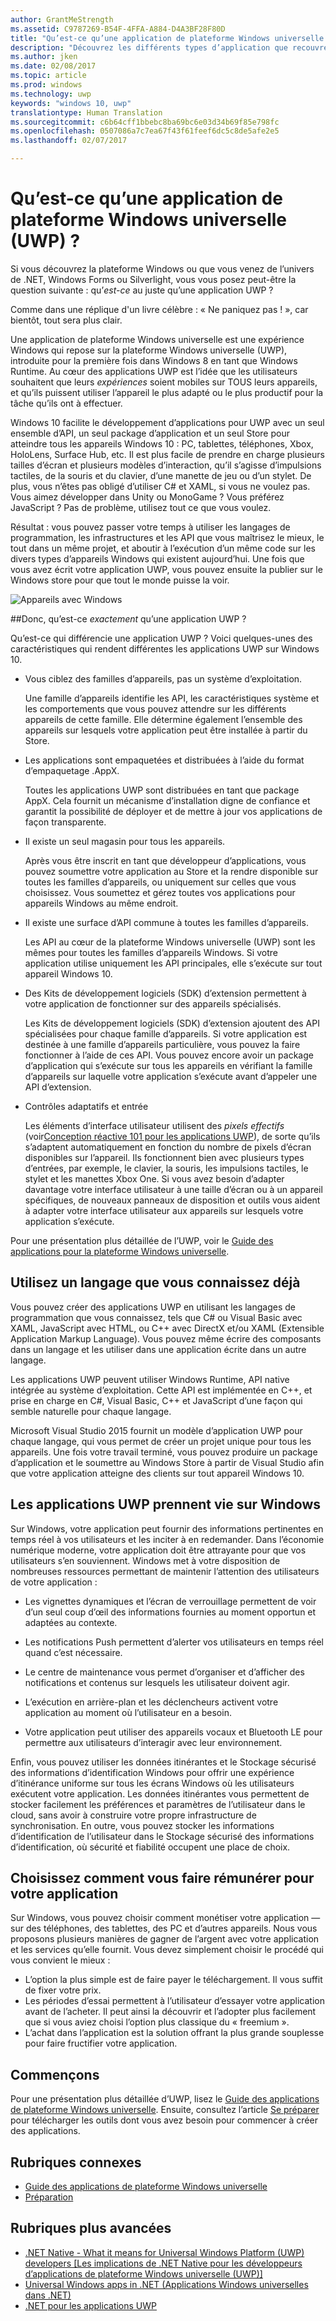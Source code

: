 ```yaml
---
author: GrantMeStrength
ms.assetid: C9787269-B54F-4FFA-A884-D4A3BF28F80D
title: "Qu’est-ce qu’une application de plateforme Windows universelle (UWP) ?"
description: "Découvrez les différents types d’application que recouvre l’appellation « applications Windows universelles » : applications du Windows Store, applications du Windows Phone Store et applications Windows Runtime."
ms.author: jken
ms.date: 02/08/2017
ms.topic: article
ms.prod: windows
ms.technology: uwp
keywords: "windows 10, uwp"
translationtype: Human Translation
ms.sourcegitcommit: c6b64cff1bbebc8ba69bc6e03d34b69f85e798fc
ms.openlocfilehash: 0507086a7c7ea67f43f61feef6dc5c8de5afe2e5
ms.lasthandoff: 02/07/2017

---
```


# <a name="whats-a-universal-windows-platform-uwp-app"></a>Qu’est-ce qu’une application de plateforme Windows universelle (UWP) ?

Si vous découvrez la plateforme Windows ou que vous venez de l’univers de .NET, Windows Forms ou Silverlight, vous vous posez peut-être la question suivante : qu’*est-ce* au juste qu’une application UWP ? 

Comme dans une réplique d'un livre célèbre : « Ne paniquez pas ! », car bientôt, tout sera plus clair. 

Une application de plateforme Windows universelle est une expérience Windows qui repose sur la plateforme Windows universelle (UWP), introduite pour la première fois dans Windows 8 en tant que Windows Runtime. Au cœur des applications UWP est l’idée que les utilisateurs souhaitent que leurs *expériences* soient mobiles sur TOUS leurs appareils, et qu’ils puissent utiliser l’appareil le plus adapté ou le plus productif pour la tâche qu’ils ont à effectuer.

Windows 10 facilite le développement d’applications pour UWP avec un seul ensemble d’API, un seul package d’application et un seul Store pour atteindre tous les appareils Windows 10 : PC, tablettes, téléphones, Xbox, HoloLens, Surface Hub, etc. Il est plus facile de prendre en charge plusieurs tailles d’écran et plusieurs modèles d’interaction, qu’il s’agisse d’impulsions tactiles, de la souris et du clavier, d’une manette de jeu ou d’un stylet. De plus, vous n’êtes pas obligé d’utiliser C# et XAML, si vous ne voulez pas. Vous aimez développer dans Unity ou MonoGame ? Vous préférez JavaScript ? Pas de problème, utilisez tout ce que vous voulez.

Résultat : vous pouvez passer votre temps à utiliser les langages de programmation, les infrastructures et les API que vous maîtrisez le mieux, le tout dans un même projet, et aboutir à l’exécution d’un même code sur les divers types d’appareils Windows qui existent aujourd’hui. Une fois que vous avez écrit votre application UWP, vous pouvez ensuite la publier sur le Windows store pour que tout le monde puisse la voir.

![Appareils avec Windows](images/1894834-hig-device-primer-01-500.png)

##<a name="so-what-exactly-is-a-uwp-app"></a>Donc, qu’est-ce *exactement* qu’une application UWP ?


Qu’est-ce qui différencie une application UWP ? Voici quelques-unes des caractéristiques qui rendent différentes les applications UWP sur Windows 10.

-   Vous ciblez des familles d’appareils, pas un système d’exploitation.

    Une famille d’appareils identifie les API, les caractéristiques système et les comportements que vous pouvez attendre sur les différents appareils de cette famille. Elle détermine également l’ensemble des appareils sur lesquels votre application peut être installée à partir du Store.

-   Les applications sont empaquetées et distribuées à l’aide du format d’empaquetage .AppX.

    Toutes les applications UWP sont distribuées en tant que package AppX. Cela fournit un mécanisme d’installation digne de confiance et garantit la possibilité de déployer et de mettre à jour vos applications de façon transparente.

-   Il existe un seul magasin pour tous les appareils.

    Après vous être inscrit en tant que développeur d’applications, vous pouvez soumettre votre application au Store et la rendre disponible sur toutes les familles d’appareils, ou uniquement sur celles que vous choisissez. Vous soumettez et gérez toutes vos applications pour appareils Windows au même endroit.

-   Il existe une surface d’API commune à toutes les familles d’appareils.

    Les API au cœur de la plateforme Windows universelle (UWP) sont les mêmes pour toutes les familles d’appareils Windows. Si votre application utilise uniquement les API principales, elle s’exécute sur tout appareil Windows 10.

-   Des Kits de développement logiciels (SDK) d’extension permettent à votre application de fonctionner sur des appareils spécialisés.

    Les Kits de développement logiciels (SDK) d’extension ajoutent des API spécialisées pour chaque famille d’appareils. Si votre application est destinée à une famille d’appareils particulière, vous pouvez la faire fonctionner à l’aide de ces API. Vous pouvez encore avoir un package d’application qui s’exécute sur tous les appareils en vérifiant la famille d’appareils sur laquelle votre application s’exécute avant d’appeler une API d’extension.

-   Contrôles adaptatifs et entrée

    Les éléments d’interface utilisateur utilisent des *pixels effectifs* (voir[Conception réactive 101 pour les applications UWP](https://msdn.microsoft.com/library/windows/apps/Dn958435)), de sorte qu’ils s’adaptent automatiquement en fonction du nombre de pixels d’écran disponibles sur l’appareil. Ils fonctionnent bien avec plusieurs types d’entrées, par exemple, le clavier, la souris, les impulsions tactiles, le stylet et les manettes Xbox One. Si vous avez besoin d’adapter davantage votre interface utilisateur à une taille d’écran ou à un appareil spécifiques, de nouveaux panneaux de disposition et outils vous aident à adapter votre interface utilisateur aux appareils sur lesquels votre application s’exécute.

Pour une présentation plus détaillée de l’UWP, voir le [Guide des applications pour la plateforme Windows universelle](universal-application-platform-guide.md).

## <a name="use-a-language-you-already-know"></a>Utilisez un langage que vous connaissez déjà


Vous pouvez créer des applications UWP en utilisant les langages de programmation que vous connaissez, tels que C# ou Visual Basic avec XAML, JavaScript avec HTML, ou C++ avec DirectX et/ou XAML (Extensible Application Markup Language). Vous pouvez même écrire des composants dans un langage et les utiliser dans une application écrite dans un autre langage.

Les applications UWP peuvent utiliser Windows Runtime, API native intégrée au système d’exploitation. Cette API est implémentée en C++, et prise en charge en C#, Visual Basic, C++ et JavaScript d’une façon qui semble naturelle pour chaque langage.

Microsoft Visual Studio 2015 fournit un modèle d’application UWP pour chaque langage, qui vous permet de créer un projet unique pour tous les appareils. Une fois votre travail terminé, vous pouvez produire un package d’application et le soumettre au Windows Store à partir de Visual Studio afin que votre application atteigne des clients sur tout appareil Windows 10.

## <a name="uwp-apps-come-to-life-on-windows"></a>Les applications UWP prennent vie sur Windows


Sur Windows, votre application peut fournir des informations pertinentes en temps réel à vos utilisateurs et les inciter à en redemander. Dans l’économie numérique moderne, votre application doit être attrayante pour que vos utilisateurs s’en souviennent. Windows met à votre disposition de nombreuses ressources permettant de maintenir l’attention des utilisateurs de votre application :

-   Les vignettes dynamiques et l’écran de verrouillage permettent de voir d’un seul coup d’œil des informations fournies au moment opportun et adaptées au contexte.
-   Les notifications Push permettent d’alerter vos utilisateurs en temps réel quand c’est nécessaire.

-   Le centre de maintenance vous permet d’organiser et d’afficher des notifications et contenus sur lesquels les utilisateur doivent agir.

-   L’exécution en arrière-plan et les déclencheurs activent votre application au moment où l’utilisateur en a besoin.

-   Votre application peut utiliser des appareils vocaux et Bluetooth LE pour permettre aux utilisateurs d’interagir avec leur environnement.

Enfin, vous pouvez utiliser les données itinérantes et le Stockage sécurisé des informations d’identification Windows pour offrir une expérience d’itinérance uniforme sur tous les écrans Windows où les utilisateurs exécutent votre application. Les données itinérantes vous permettent de stocker facilement les préférences et paramètres de l’utilisateur dans le cloud, sans avoir à construire votre propre infrastructure de synchronisation. En outre, vous pouvez stocker les informations d’identification de l’utilisateur dans le Stockage sécurisé des informations d’identification, où sécurité et fiabilité occupent une place de choix.

##  <a name="monetize-your-app-your-way"></a>Choisissez comment vous faire rémunérer pour votre application


Sur Windows, vous pouvez choisir comment monétiser votre application — sur des téléphones, des tablettes, des PC et d’autres appareils. Nous vous proposons plusieurs manières de gagner de l’argent avec votre application et les services qu’elle fournit. Vous devez simplement choisir le procédé qui vous convient le mieux :

-   L’option la plus simple est de faire payer le téléchargement. Il vous suffit de fixer votre prix.
-   Les périodes d’essai permettent à l’utilisateur d’essayer votre application avant de l’acheter. Il peut ainsi la découvrir et l’adopter plus facilement que si vous aviez choisi l’option plus classique du « freemium ».
-   L’achat dans l’application est la solution offrant la plus grande souplesse pour faire fructifier votre application.

## <a name="lets-get-started"></a>Commençons


Pour une présentation plus détaillée d’UWP, lisez le [Guide des applications de plateforme Windows universelle](universal-application-platform-guide.md). Ensuite, consultez l’article [Se préparer](get-set-up.md) pour télécharger les outils dont vous avez besoin pour commencer à créer des applications.

## <a name="related-topics"></a>Rubriques connexes


* [Guide des applications de plateforme Windows universelle](universal-application-platform-guide.md)
* [Préparation](get-set-up.md)

## <a name="more-advanced-topics"></a>Rubriques plus avancées

* [.NET Native - What it means for Universal Windows Platform (UWP) developers [Les implications de .NET Native pour les développeurs d’applications de plateforme Windows universelle (UWP)]](https://blogs.windows.com/buildingapps/2015/08/20/net-native-what-it-means-for-universal-windows-platform-uwp-developers/#TYsD3tJuBJpK3Hc7.97)
* [Universal Windows apps in .NET (Applications Windows universelles dans .NET)](https://blogs.msdn.microsoft.com/dotnet/2015/07/30/universal-windows-apps-in-net)
* [.NET pour les applications UWP](https://msdn.microsoft.com/en-us/library/mt185501.aspx)

